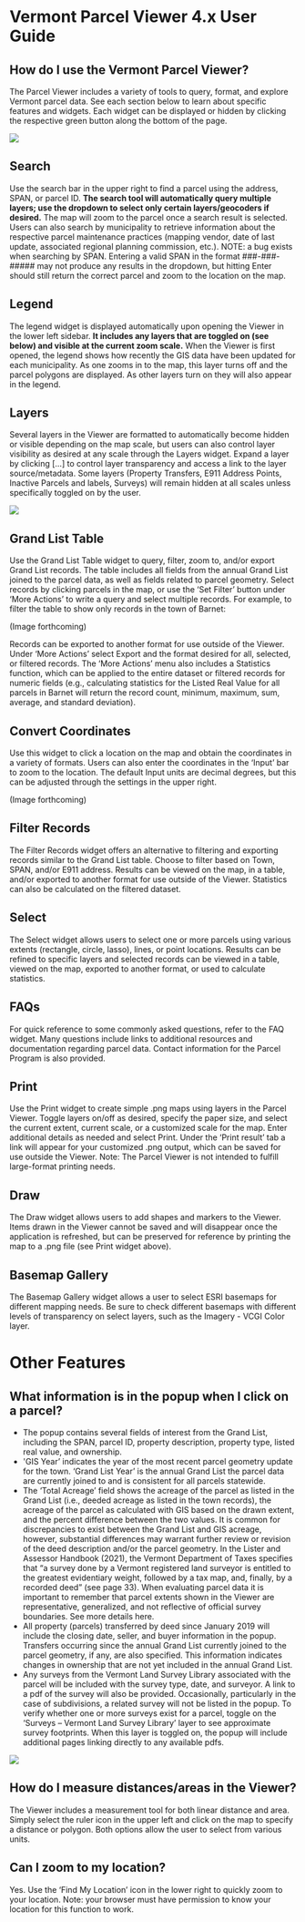 # Vermont Parcel Viewer 4.x User Guide
## How do I use the Vermont Parcel Viewer?
The Parcel Viewer includes a variety of tools to query, format, and explore Vermont parcel data. See each section below to learn about specific features and widgets. Each widget can be displayed or hidden by clicking the respective green button along the bottom of the page.

![](https://vcgi.nyc3.cdn.digitaloceanspaces.com/documentation-assets/images/userguide_parcelviewer4x_overview.jpg)

## Search
Use the search bar in the upper right to find a parcel using the address, SPAN, or parcel ID. **The search tool will automatically query multiple layers; use the dropdown to select only certain layers/geocoders if desired.** The map will zoom to the parcel once a search result is selected. Users can also search by municipality to retrieve information about the respective parcel maintenance practices (mapping vendor, date of last update, associated regional planning commission, etc.). NOTE: a bug exists  when searching by SPAN. Entering a valid SPAN in the format ###-###-##### may not produce any results in the dropdown, but hitting Enter should still return the correct parcel and zoom to the location on the map.

## Legend
The legend widget is displayed automatically upon opening the Viewer in the lower left sidebar. **It includes any layers that are toggled on (see below) and visible at the current zoom scale.** When the Viewer is first opened, the legend shows how recently the GIS data have been updated for each municipality. As one zooms in to the map, this layer turns off and the parcel polygons are displayed. As other layers turn on they will also appear in the legend.

## Layers
Several layers in the Viewer are formatted to automatically become hidden or visible depending on the map scale, but users can also control layer visibility as desired at any scale through the Layers widget. Expand a layer by clicking […] to control layer transparency and access a link to the layer source/metadata. Some layers (Property Transfers, E911 Address Points, Inactive Parcels and labels, Surveys) will remain hidden at all scales unless specifically toggled on by the user.

![](https://vcgi.nyc3.cdn.digitaloceanspaces.com/documentation-assets/images/userguide_parcelviewer4x_layers.jpg)

## Grand List Table
Use the Grand List Table widget to query, filter, zoom to, and/or export Grand List records. The table includes all fields from the annual Grand List joined to the parcel data, as well as fields related to parcel geometry. Select records by clicking parcels in the map, or use the ‘Set Filter’ button under ‘More Actions’ to write a query and select multiple records. For example, to filter the table to show only records in the town of Barnet:

(Image forthcoming)

Records can be exported to another format for use outside of the Viewer. Under ‘More Actions’ select Export and the format desired for all, selected, or filtered records. The ‘More Actions’ menu also includes a Statistics function, which can be applied to the entire dataset or filtered records for numeric fields (e.g., calculating statistics for the Listed Real Value for all parcels in Barnet will return the record count, minimum, maximum, sum, average, and standard deviation).

## Convert Coordinates
Use this widget to click a location on the map and obtain the coordinates in a variety of formats. Users can also enter the coordinates in the ‘Input’ bar to zoom to the location. The default Input units are decimal degrees, but this can be adjusted through the settings in the upper right.

(Image forthcoming)

## Filter Records
The Filter Records widget offers an alternative to filtering and exporting records similar to the Grand List table. Choose to filter based on Town, SPAN, and/or E911 address. Results can be viewed on the map, in a table, and/or exported to another format for use outside of the Viewer. Statistics can also be calculated on the filtered dataset. 

## Select
The Select widget allows users to select one or more parcels using various extents (rectangle, circle, lasso), lines, or point locations. Results can be refined to specific layers and selected records can be viewed in a table, viewed on the map, exported to another format, or used to calculate statistics.

## FAQs
For quick reference to some commonly asked questions, refer to the FAQ widget. Many questions include links to additional resources and documentation regarding parcel data. Contact information for the Parcel Program is also provided.

## Print
Use the Print widget to create simple .png maps using layers in the Parcel Viewer. Toggle layers on/off as desired, specify the paper size, and select the current extent, current scale, or a customized scale for the map. Enter additional details as needed and select Print. Under the ‘Print result’ tab a link will appear for your customized .png output, which can be saved for use outside the Viewer. Note: The Parcel Viewer is not intended to fulfill large-format printing needs.

## Draw
The Draw widget allows users to add shapes and markers to the Viewer. Items drawn in the Viewer cannot be saved and will disappear once the application is refreshed, but can be preserved for reference by printing the map to a .png file (see Print widget above). 

## Basemap Gallery
The Basemap Gallery widget allows a user to select ESRI basemaps for different mapping needs. Be sure to check different basemaps with different levels of transparency on select layers, such as the Imagery - VCGI Color layer.

# Other Features
## What information is in the popup when I click on a parcel?
* The popup contains several fields of interest from the Grand List, including the SPAN, parcel ID, property description, property type, listed real value, and ownership. 
* 'GIS Year’ indicates the year of the most recent parcel geometry update for the town. ‘Grand List Year’ is the annual Grand List the parcel data are currently joined to and is consistent for all parcels statewide.
* The ‘Total Acreage’ field shows the acreage of the parcel as listed in the Grand List (i.e., deeded acreage as listed in the town records), the acreage of the parcel as calculated with GIS based on the drawn extent, and the percent difference between the two values. It is common for discrepancies to exist between the Grand List and GIS acreage, however, substantial differences may warrant further review or revision of the deed description and/or the parcel geometry. In the Lister and Assessor Handbook (2021), the Vermont Department of Taxes specifies that “a survey done by a Vermont registered land surveyor is entitled to the greatest evidentiary weight, followed by a tax map, and, finally, by a recorded deed” (see page 33). When evaluating parcel data it is important to remember that parcel extents shown in the Viewer are representative, generalized, and not reflective of official survey boundaries. See more details here.
* All property (parcels) transferred by deed since January 2019 will include the closing date, seller, and buyer information in the popup. Transfers occurring since the annual Grand List currently joined to the parcel geometry, if any, are also specified. This information indicates changes in ownership that are not yet included in the annual Grand List. 
* Any surveys from the Vermont Land Survey Library associated with the parcel will be included with the survey type, date, and surveyor. A link to a pdf of the survey will also be provided. Occasionally, particularly in the case of subdivisions, a related survey will not be listed in the popup. To verify whether one or more surveys exist for a parcel, toggle on the ‘Surveys – Vermont Land Survey Library’ layer to see approximate survey footprints. When this layer is toggled on, the popup will include additional pages linking directly to any available pdfs.

![](https://vcgi.nyc3.cdn.digitaloceanspaces.com/documentation-assets/images/userguide_parcelviewer4x_surveys.png)

## How do I measure distances/areas in the Viewer?
The Viewer includes a measurement tool for both linear distance and area. Simply select the ruler icon in the upper left and click on the map to specify a distance or polygon. Both options allow the user to select from various units.
## Can I zoom to my location?
Yes. Use the ‘Find My Location’ icon in the lower right to quickly zoom to your location. Note: your browser must have permission to know your location for this function to work. 
